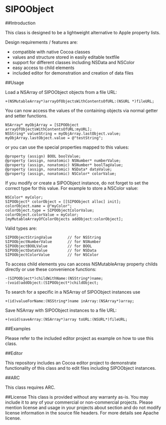 SIPOObject
==========

##Introduction

This class is designed to be a lightweight alternative to Apple property lists.

Design requirements / features are:

- compatible with native Cocoa classes
- values and structure stored in easily editable textfile
- support for different classes including NSData and NSColor
- easy access to child elements
- included editor for demonstration and creation of data files

##Usage

Load a NSArray of SIPOObject objects from a file URL:

    +(NSMutableArray*)arrayOfObjectsWithContentsOfURL:(NSURL *)fileURL;
    
You can now access the values of the containing objects via normal getter and setter functions.

	NSArray* myObjArray = [SIPOObject arrayOfObjectsWithContentsOfURL:myURL];
	NSString* valueString = myObjArray.lastObject.value;
	myObjArray.lastObject.value = @"testString";
	
or you can use the special properties mapped to this values:

	@property (assign) BOOL boolValue;
	@property (assign, nonatomic) NSNumber* numberValue;
	@property (assign, nonatomic) NSNumber* boolTagValue;
	@property (assign, nonatomic) NSData* dataValue;
	@property (assign, nonatomic) NSColor* colorValue;

If you modify or create a SIPOObject instance, do not forget to set the correct type for this value. For example to store a NSColor value:

	NSColor* myColor;
	SIPOObject* colorObject = [[SIPOObject alloc] init];
	colorObject.name = @"myColor";
	colorObject.type = SIPOObjectColorValue;
	colorObject.colorValue = myColor;
	[myMutableArrayOfColorObjects addObject:colorObject];
	
Valid types are:

    SIPOObjectStringValue		// for NSString
    SIPOObjectNumberValue		// for NSNumber
	SIPOObjectBOOLValue			// for BOOL
	SIPOObjectDataValue			// for NSData
	SIPOObjectColorValue		// for NSColor

To access child elements you can access NSMutableArray property childs directly or use these convenience functions:

	-(SIPOObject*)childWithName:(NSString*)name;
	-(void)addObject:(SIPOObject*)childObject;
	
To search for a specific in a NSArray of SIPOObject instances use

	+(id)valueForName:(NSString*)name inArray:(NSArray*)array;


Save NSArray with SIPOObject instances to a file URL:

    +(void)saveArray:(NSArray*)array toURL:(NSURL*)fileURL;

##Examples

Please refer to the included editor project as example on how to use this class.

##Editor

This repository includes an Cocoa editor project to demonstrate functionality of this class and to edit files including SIPOObject instances.

##ARC

This class requires ARC.

##License
This class is provided without any warranty as-is. You may include it to any of your commercial or non-commercial projects. Please mention license and usage in your projects about section and do not modify license information in the source file headers. For more details see Apache license.